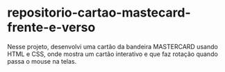 # repositorio-cartao-mastecard-frente-e-verso
Nesse projeto, desenvolvi uma cartão da bandeira MASTERCARD usando HTML e CSS, onde mostra um cartão interativo e que faz rotação quando passa o mouse na telas.
